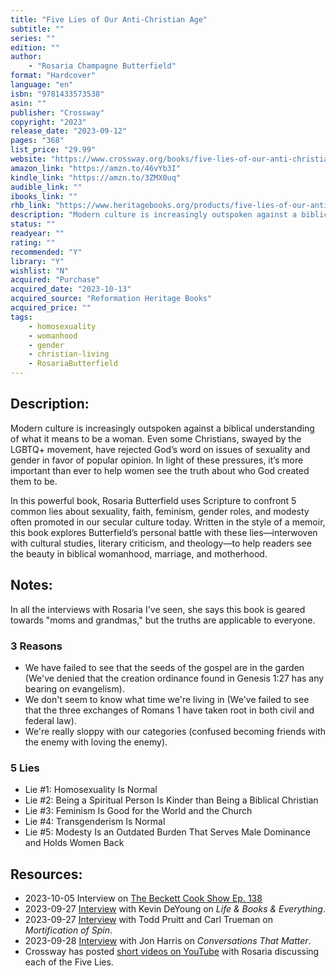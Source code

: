 ```yaml
---
title: "Five Lies of Our Anti-Christian Age"
subtitle: ""
series: ""
edition: ""
author: 
    - "Rosaria Champagne Butterfield"
format: "Hardcover"
language: "en"
isbn: "9781433573538"
asin: ""
publisher: "Crossway"
copyright: "2023"
release_date: "2023-09-12"
pages: "368"
list_price: "29.99"
website: "https://www.crossway.org/books/five-lies-of-our-anti-christian-age-hcj/"
amazon_link: "https://amzn.to/46vYb3I"
kindle_link: "https://amzn.to/3ZMX0uq"
audible_link: ""
ibooks_link: ""
rhb_link: "https://www.heritagebooks.org/products/five-lies-of-our-anti-christian-age-butterfield.html" 
description: "Modern culture is increasingly outspoken against a biblical understanding of what it means to be a woman. Even some Christians, swayed by the LGBTQ+ movement, have rejected God’s word on issues of sexuality and gender in favor of popular opinion. In light of these pressures, it’s more important than ever to help women see the truth about who God created them to be."
status: ""
readyear: ""
rating: ""
recommended: "Y"
library: "Y"
wishlist: "N"
acquired: "Purchase"
acquired_date: "2023-10-13"
acquired_source: "Reformation Heritage Books"
acquired_price: ""
tags:
    - homosexuality
    - womanhood
    - gender
    - christian-living
    - RosariaButterfield
---
```

## Description:

Modern culture is increasingly outspoken against a biblical understanding of what it means to be a woman. Even some Christians, swayed by the LGBTQ+ movement, have rejected God’s word on issues of sexuality and gender in favor of popular opinion. In light of these pressures, it’s more important than ever to help women see the truth about who God created them to be.

In this powerful book, Rosaria Butterfield uses Scripture to confront 5 common lies about sexuality, faith, feminism, gender roles, and modesty often promoted in our secular culture today. Written in the style of a memoir, this book explores Butterfield’s personal battle with these lies―interwoven with cultural studies, literary criticism, and theology―to help readers see the beauty in biblical womanhood, marriage, and motherhood.

## Notes:

In all the interviews with Rosaria I've seen, she says this book is geared towards "moms and grandmas," but the truths are applicable to everyone.

### 3 Reasons

- We have failed to see that the seeds of the gospel are in the garden (We've denied that the creation ordinance found in Genesis 1:27 has any bearing on evangelism).
- We don't seem to know what time we're living in (We've failed to see that the three exchanges of Romans 1 have taken root in both civil and federal law).
- We're really sloppy with our categories (confused becoming friends with the enemy with loving the enemy).

### 5 Lies

- Lie #1: Homosexuality Is Normal
- Lie #2: Being a Spiritual Person Is Kinder than Being a Biblical Christian
- Lie #3: Feminism Is Good for the World and the Church
- Lie #4: Transgenderism Is Normal
- Lie #5: Modesty Is an Outdated Burden That Serves Male Dominance and Holds Women Back

## Resources:

- 2023-10-05 Interview on [The Beckett Cook Show Ep. 138](https://overcast.fm/+8rTrNYo7o)
- 2023-09-27 [Interview](https://overcast.fm/+ghgJbUtu8) with Kevin DeYoung on _Life & Books & Everything_.
- 2023-09-27 [Interview](https://overcast.fm/+F2-JL_Lg) with Todd Pruitt and Carl Trueman on _Mortification of Spin_.
- 2023-09-28 [Interview](https://overcast.fm/+P17PFVQoE) with Jon Harris on _Conversations That Matter_.
- Crossway has posted [short videos on YouTube](https://www.youtube.com/playlist?list=PLRIff6sHi0pdWjKYcrcRw7N6n8nrR9L6S) with Rosaria discussing each of the Five Lies.